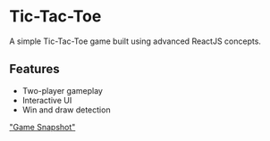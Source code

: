 # Tic-Tac-Toe

A simple Tic-Tac-Toe game built using advanced ReactJS concepts.

## Features

- Two-player gameplay
- Interactive UI
- Win and draw detection

["Game Snapshot"](https://github.com/uzairahmedkayani/tic-tac-toe/src/assets/image.png?raw=true)